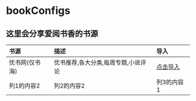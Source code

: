 # bookConfigs
这里会分享爱阅书香的书源
------
|书源|描述|导入
|:---|:---|:---
|优书网(仅书海)|优书推荐,各大分类,每周专题,小说评论|<a href='ifreetime://configs/https://gitee.com/ift123/iFreeTimeBookConfigs' target="_blank">点击导入</a>
|列1的内容2|列2的内容2|列3的内容1
